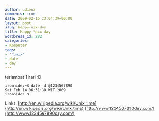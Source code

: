 ```yaml
---
author: udienz
comments: true
date: 2009-02-15 23:04:39+00:00
layout: post
slug: happy-nix-day
title: Happy *nix day
wordpress_id: 282
categories:
- Komputer
tags:
- '*unix'
- date
- day
---
```


terlambat 1 hari :D

    
    ironhide:~$ date -d @1234567890
    Sat Feb 14 06:31:30 WIT 2009
    ironhide:~$ 



Links:
[http://en.wikipedia.org/wiki/Unix_time](http://en.wikipedia.org/wiki/Unix_time)
[http://www.1234567890day.com/](http://www.1234567890day.com/)
